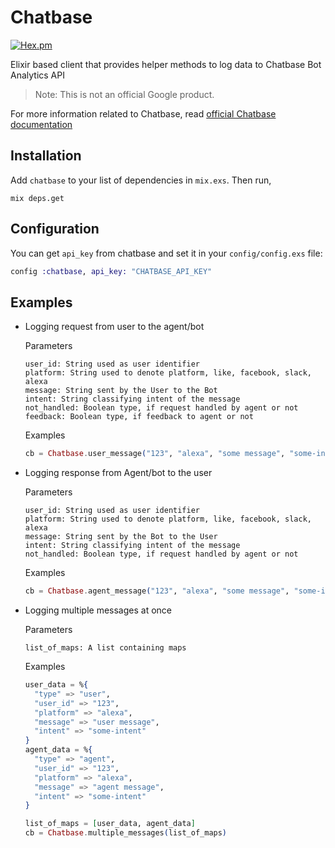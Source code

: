 # Chatbase

[![Hex.pm](https://img.shields.io/hexpm/v/chatbase.svg?style=flat-square)](https://hex.pm/packages/chatbase)

Elixir based client that provides helper methods to log data to Chatbase Bot Analytics API

> Note: This is not an official Google product.

For more information related to Chatbase, read [official Chatbase documentation](https://chatbase.com/documentation/generic)

## Installation

Add `chatbase` to your list of dependencies in `mix.exs`. Then run,

```
mix deps.get
```

## Configuration

You can get `api_key` from chatbase and set it in your `config/config.exs` file:

```elixir
config :chatbase, api_key: "CHATBASE_API_KEY"
```

## Examples

- Logging request from user to the agent/bot

  Parameters

      user_id: String used as user identifier
      platform: String used to denote platform, like, facebook, slack, alexa
      message: String sent by the User to the Bot
      intent: String classifying intent of the message
      not_handled: Boolean type, if request handled by agent or not
      feedback: Boolean type, if feedback to agent or not

  Examples

  ```elixir
  cb = Chatbase.user_message("123", "alexa", "some message", "some-intent")
  ```

- Logging response from Agent/bot to the user

  Parameters

      user_id: String used as user identifier
      platform: String used to denote platform, like, facebook, slack, alexa
      message: String sent by the Bot to the User
      intent: String classifying intent of the message
      not_handled: Boolean type, if request handled by agent or not

  Examples

  ```elixir
  cb = Chatbase.agent_message("123", "alexa", "some message", "some-intent")
  ```

- Logging multiple messages at once

  Parameters

      list_of_maps: A list containing maps

  Examples

  ```elixir
  user_data = %{
    "type" => "user",
    "user_id" => "123",
    "platform" => "alexa",
    "message" => "user message",
    "intent" => "some-intent"
  }
  agent_data = %{
    "type" => "agent",
    "user_id" => "123",
    "platform" => "alexa",
    "message" => "agent message",
    "intent" => "some-intent"
  }

  list_of_maps = [user_data, agent_data]
  cb = Chatbase.multiple_messages(list_of_maps)
  ```
